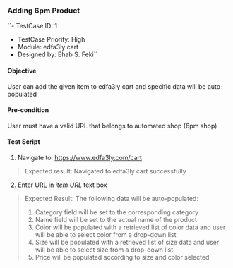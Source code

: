 ### Adding 6pm Product 
``- TestCase ID: 1
- TestCase Priority: High
- Module: edfa3ly cart
- Designed by: Ehab S. Feki``

#### Objective
User can add the given item to edfa3ly cart and specific data will be auto-populated
#### Pre-condition
User must have a valid URL that belongs to automated shop (6pm shop)
#### Test Script
1. Navigate to: https://www.edfa3ly.com/cart
> Expected result: Navigated to edfa3ly cart successfully
2. Enter URL in *item URL* text box
> Expected Result: The following data will be auto-populated:
> 1. Category field will be set to the corresponding category
> 2. Name field will be set to the actual name of the product
> 3. Color will be populated with a retrieved list of color data and user will be able to select color from a drop-down list
> 4. Size will be populated with a retrieved list of size data and user will be able to select size from a drop-down list
> 5. Price will be populated according to size and color selected
